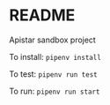# README

Apistar sandbox project

To install:
`pipenv install`

To test:
`pipenv run test`

To run:
`pipenv run start`